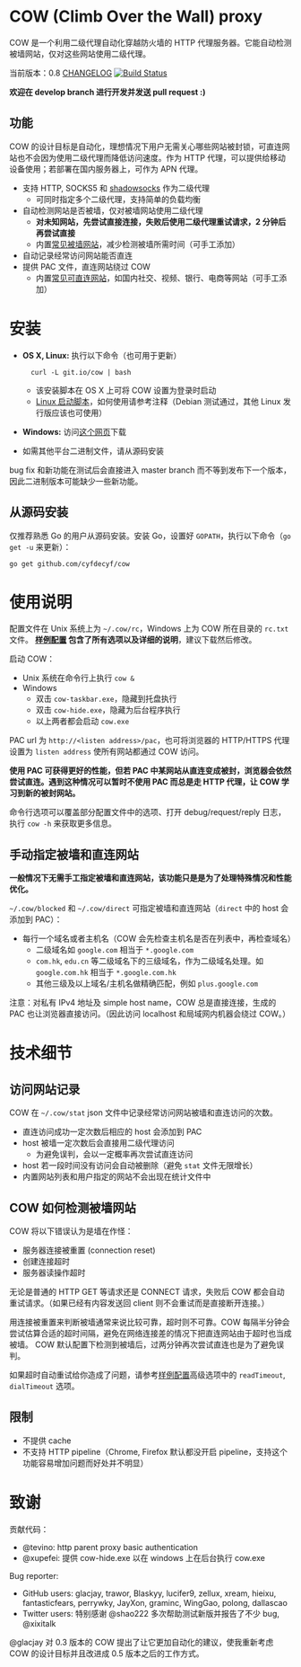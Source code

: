 # COW (Climb Over the Wall) proxy

COW 是一个利用二级代理自动化穿越防火墙的 HTTP 代理服务器。它能自动检测被墙网站，仅对这些网站使用二级代理。

当前版本：0.8 [CHANGELOG](CHANGELOG)
[![Build Status](https://travis-ci.org/cyfdecyf/cow.png?branch=master)](https://travis-ci.org/cyfdecyf/cow)

**欢迎在 develop branch 进行开发并发送 pull request :)**

## 功能

COW 的设计目标是自动化，理想情况下用户无需关心哪些网站被封锁，可直连网站也不会因为使用二级代理而降低访问速度。作为 HTTP 代理，可以提供给移动设备使用；若部署在国内服务器上，可作为 APN 代理。

- 支持 HTTP, SOCKS5 和 [shadowsocks](https://github.com/clowwindy/shadowsocks/wiki/Shadowsocks-%E4%BD%BF%E7%94%A8%E8%AF%B4%E6%98%8E) 作为二级代理
  - 可同时指定多个二级代理，支持简单的负载均衡
- 自动检测网站是否被墙，仅对被墙网站使用二级代理
  - **对未知网站，先尝试直接连接，失败后使用二级代理重试请求，2 分钟后再尝试直接**
  - 内置[常见被墙网站](site_blocked.go)，减少检测被墙所需时间（可手工添加）
- 自动记录经常访问网站能否直连
- 提供 PAC 文件，直连网站绕过 COW
  - 内置[常见可直连网站](site_direct.go)，如国内社交、视频、银行、电商等网站（可手工添加）

# 安装

- **OS X, Linux:** 执行以下命令（也可用于更新）

        curl -L git.io/cow | bash

  - 该安装脚本在 OS X 上可将 COW 设置为登录时启动
  - [Linux 启动脚本](doc/init.d/cow)，如何使用请参考注释（Debian 测试通过，其他 Linux 发行版应该也可使用）
- **Windows:** 访问[这个网页](http://dl.chenyufei.info/cow/)下载
- 如需其他平台二进制文件，请从源码安装

bug fix 和新功能在测试后会直接进入 master branch 而不等到发布下一个版本，因此二进制版本可能缺少一些新功能。

## 从源码安装

仅推荐熟悉 Go 的用户从源码安装。安装 Go，设置好 `GOPATH`，执行以下命令（`go get -u` 来更新）：

    go get github.com/cyfdecyf/cow

# 使用说明

配置文件在 Unix 系统上为 `~/.cow/rc`，Windows 上为 COW 所在目录的 `rc.txt` 文件。 **[样例配置](doc/sample-config/rc) 包含了所有选项以及详细的说明**，建议下载然后修改。

启动 COW：

- Unix 系统在命令行上执行 `cow &`
- Windows
  - 双击 `cow-taskbar.exe`，隐藏到托盘执行
  - 双击 `cow-hide.exe`，隐藏为后台程序执行
  - 以上两者都会启动 `cow.exe`

PAC url 为 `http://<listen address>/pac`，也可将浏览器的 HTTP/HTTPS 代理设置为 `listen address` 使所有网站都通过 COW 访问。

**使用 PAC 可获得更好的性能，但若 PAC 中某网站从直连变成被封，浏览器会依然尝试直连。遇到这种情况可以暂时不使用 PAC 而总是走 HTTP 代理，让 COW 学习到新的被封网站。**

命令行选项可以覆盖部分配置文件中的选项、打开 debug/request/reply 日志，执行 `cow -h` 来获取更多信息。

## 手动指定被墙和直连网站

**一般情况下无需手工指定被墙和直连网站，该功能只是是为了处理特殊情况和性能优化。**

`~/.cow/blocked` 和 `~/.cow/direct` 可指定被墙和直连网站（`direct` 中的 host 会添加到 PAC）：

- 每行一个域名或者主机名（COW 会先检查主机名是否在列表中，再检查域名）
  - 二级域名如 `google.com` 相当于 `*.google.com`
  - `com.hk`, `edu.cn` 等二级域名下的三级域名，作为二级域名处理。如 `google.com.hk` 相当于 `*.google.com.hk`
  - 其他三级及以上域名/主机名做精确匹配，例如 `plus.google.com`

注意：对私有 IPv4 地址及 simple host name，COW 总是直接连接，生成的 PAC 也让浏览器直接访问。（因此访问 localhost 和局域网内机器会绕过 COW。）

# 技术细节

## 访问网站记录

COW 在 `~/.cow/stat` json 文件中记录经常访问网站被墙和直连访问的次数。

- 直连访问成功一定次数后相应的 host 会添加到 PAC
- host 被墙一定次数后会直接用二级代理访问
  - 为避免误判，会以一定概率再次尝试直连访问
- host 若一段时间没有访问会自动被删除（避免 `stat` 文件无限增长）
- 内置网站列表和用户指定的网站不会出现在统计文件中

## COW 如何检测被墙网站

COW 将以下错误认为是墙在作怪：

- 服务器连接被重置 (connection reset)
- 创建连接超时
- 服务器读操作超时

无论是普通的 HTTP GET 等请求还是 CONNECT 请求，失败后 COW 都会自动重试请求。（如果已经有内容发送回 client 则不会重试而是直接断开连接。）

用连接被重置来判断被墙通常来说比较可靠，超时则不可靠。COW 每隔半分钟会尝试估算合适的超时间隔，避免在网络连接差的情况下把直连网站由于超时也当成被墙。
COW 默认配置下检测到被墙后，过两分钟再次尝试直连也是为了避免误判。

如果超时自动重试给你造成了问题，请参考[样例配置](doc/sample-config/rc)高级选项中的 `readTimeout`, `dialTimeout` 选项。

## 限制

- 不提供 cache
- 不支持 HTTP pipeline（Chrome, Firefox 默认都没开启 pipeline，支持这个功能容易增加问题而好处并不明显）

# 致谢

贡献代码：

- @tevino: http parent proxy basic authentication
- @xupefei: 提供 cow-hide.exe 以在 windows 上在后台执行 cow.exe

Bug reporter:

- GitHub users: glacjay, trawor, Blaskyy, lucifer9, zellux, xream, hieixu, fantasticfears, perrywky, JayXon, graminc, WingGao, polong, dallascao
- Twitter users: 特别感谢 @shao222 多次帮助测试新版并报告了不少 bug, @xixitalk

@glacjay 对 0.3 版本的 COW 提出了让它更加自动化的建议，使我重新考虑 COW 的设计目标并且改进成 0.5 版本之后的工作方式。
